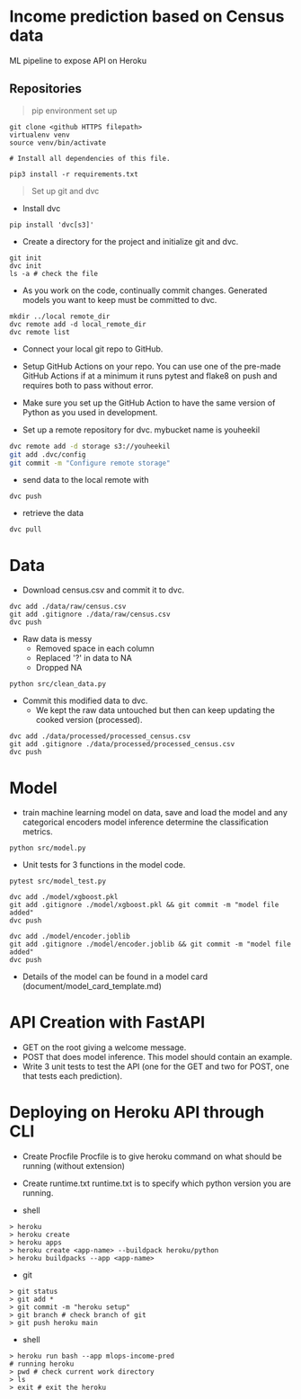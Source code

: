 # Income prediction based on Census data
ML pipeline to expose API on Heroku

## Repositories
> pip environment set up 
```shell 
git clone <github HTTPS filepath>
virtualenv venv
source venv/bin/activate

# Install all dependencies of this file.

pip3 install -r requirements.txt
```
> Set up git and dvc

* Install dvc 
```shell
pip install 'dvc[s3]'
```
* Create a directory for the project and initialize git and dvc.
```shell
git init
dvc init
ls -a # check the file 
```

* As you work on the code, continually commit changes. Generated models you want to keep must be committed to dvc.
```shell
mkdir ../local remote_dir
dvc remote add -d local_remote_dir
dvc remote list
```

* Connect your local git repo to GitHub.
* Setup GitHub Actions on your repo. You can use one of the pre-made GitHub Actions if at a minimum it runs pytest and flake8 on push and requires both to pass without error.

* Make sure you set up the GitHub Action to have the same version of Python as you used in development.
* Set up a remote repository for dvc.
mybucket name is youheekil
```bash
dvc remote add -d storage s3://youheekil
git add .dvc/config
git commit -m "Configure remote storage"
```

* send data to the local remote with 
```shell
dvc push
``` 
* retrieve the data
```shell
dvc pull 
```

# Data
* Download census.csv and commit it to dvc.
```shell
dvc add ./data/raw/census.csv
git add .gitignore ./data/raw/census.csv
dvc push
```
* Raw data is messy
  * Removed space in each column
  * Replaced '?' in data to NA
  * Dropped NA

```shell
python src/clean_data.py
```

* Commit this modified data to dvc. 
  * We kept the raw data untouched but then can keep updating the cooked version (processed).
```shell
dvc add ./data/processed/processed_census.csv
git add .gitignore ./data/processed/processed_census.csv
dvc push
```

# Model
* train machine learning model on data, save and load the model and any categorical encoders
model inference  determine the classification metrics.
```shell
python src/model.py
```
* Unit tests for 3 functions in the model code.
```shell
pytest src/model_test.py
```
```shell
dvc add ./model/xgboost.pkl
git add .gitignore ./model/xgboost.pkl && git commit -m "model file added"
dvc push
```

```shell
dvc add ./model/encoder.joblib
git add .gitignore ./model/encoder.joblib && git commit -m "model file added"
dvc push
```
* Details of the model can be found in a model card (document/model_card_template.md)

# API Creation with FastAPI

- GET on the root giving a welcome message.
- POST that does model inference.
     This model should contain an example.
- Write 3 unit tests to test the API (one for the GET and two for POST, one that tests each prediction).

# Deploying on Heroku API through CLI 

* Create Procfile 
Procfile is to give heroku command on what should be running (without extension)

* Create runtime.txt
runtime.txt is to specify which python version you are running. 

* shell 
```shell
> heroku
> heroku create
> heroku apps
> heroku create <app-name> --buildpack heroku/python 
> heroku buildpacks --app <app-name>
```

* git
```shell
> git status
> git add *
> git commit -m "heroku setup"
> git branch # check branch of git
> git push heroku main
```

* shell 
```shell
> heroku run bash --app mlops-income-pred
# running heroku
> pwd # check current work directory
> ls
> exit # exit the heroku
```

